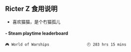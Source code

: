 ## Ricter Z 食用说明
- 喜欢猫猫，是个冇猫孤儿

<!-- steam-box start -->
#### - Steam playtime leaderboard
```text
🎮 World of Warships                 🕘 283 hrs 15 mins
```
<!-- Powered by https://github.com/YouEclipse/steam-box . -->
<!-- steam-box end -->
